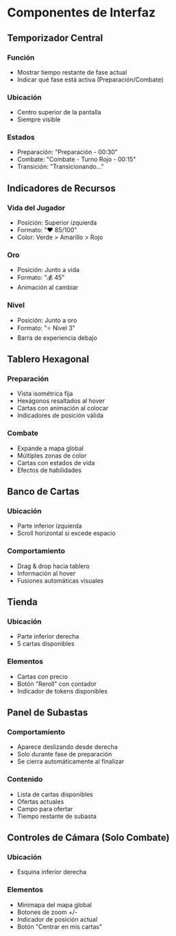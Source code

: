 # Componentes de Interfaz

## Temporizador Central
### Función
- Mostrar tiempo restante de fase actual
- Indicar qué fase está activa (Preparación/Combate)

### Ubicación
- Centro superior de la pantalla
- Siempre visible

### Estados
- Preparación: "Preparación - 00:30"
- Combate: "Combate - Turno Rojo - 00:15"
- Transición: "Transicionando..."

## Indicadores de Recursos
### Vida del Jugador
- Posición: Superior izquierda
- Formato: "❤️ 85/100"
- Color: Verde > Amarillo > Rojo

### Oro
- Posición: Junto a vida
- Formato: "💰 45"
- Animación al cambiar

### Nivel
- Posición: Junto a oro
- Formato: "⭐ Nivel 3"
- Barra de experiencia debajo

## Tablero Hexagonal
### Preparación
- Vista isométrica fija
- Hexágonos resaltados al hover
- Cartas con animación al colocar
- Indicadores de posición válida

### Combate
- Expande a mapa global
- Múltiples zonas de color
- Cartas con estados de vida
- Efectos de habilidades

## Banco de Cartas
### Ubicación
- Parte inferior izquierda
- Scroll horizontal si excede espacio

### Comportamiento
- Drag & drop hacia tablero
- Información al hover
- Fusiones automáticas visuales

## Tienda
### Ubicación
- Parte inferior derecha
- 5 cartas disponibles

### Elementos
- Cartas con precio
- Botón "Reroll" con contador
- Indicador de tokens disponibles

## Panel de Subastas
### Comportamiento
- Aparece deslizando desde derecha
- Solo durante fase de preparación
- Se cierra automáticamente al finalizar

### Contenido
- Lista de cartas disponibles
- Ofertas actuales
- Campo para ofertar
- Tiempo restante de subasta

## Controles de Cámara (Solo Combate)
### Ubicación
- Esquina inferior derecha

### Elementos
- Minimapa del mapa global
- Botones de zoom +/-
- Indicador de posición actual
- Botón "Centrar en mis cartas"